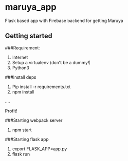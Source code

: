 # maruya_app
Flask based app with Firebase backend for getting Maruya

## Getting started
###Requirement:

1. Internet
2. Setup a virtualenv (don't be a dummy!)
3. Python3

###Install deps

1. Pip install -r requirements.txt
2. npm install

....

Profit!

###Starting webpack server

1. npm start

###Starting flask app

1. export FLASK_APP=app.py
2. flask run
